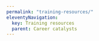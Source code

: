 ```yaml
---
permalink: "training-resources/"
eleventyNavigation:
  key: Training resources
  parent: Career catalysts
---
```


